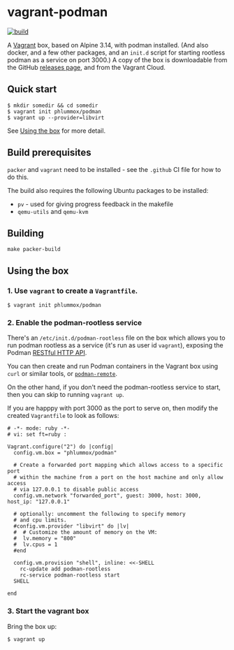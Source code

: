 # vagrant-podman

[![build](https://github.com/phlummox/vagrant-podman/actions/workflows/ci.yml/badge.svg)](https://github.com/phlummox/vagrant-podman/actions/workflows/ci.yml)

A [Vagrant][vagrant] box, based on Alpine 3.14, with
podman installed. (And also docker, and a few other packages, and an
`init.d` script for starting rootless podman as a service on port 3000.)
A copy of the box is downloadable from the GitHub [releases
page][releases], and from the Vagrant Cloud.

[vagrant]: https://www.vagrantup.com
[releases]: https://github.com/phlummox/vagrant-podman/releases 

## Quick start

```
$ mkdir somedir && cd somedir
$ vagrant init phlummox/podman
$ vagrant up --provider=libvirt
```

See [Using the box](#using-the-box) for more detail.

## Build prerequisites

`packer` and `vagrant` need to be installed - see the `.github` CI
file for how to do this.

The build also requires the following Ubuntu packages to be
installed:

- `pv` - used for giving progress feedback in the makefile
-  `qemu-utils` and `qemu-kvm`

## Building

```
make packer-build
```

## Using the box

### 1. Use `vagrant` to create a `Vagrantfile`.

```
$ vagrant init phlummox/podman
```

### 2. Enable the podman-rootless service

There's an `/etc/init.d/podman-rootless` file on the box which allows
you to run podman rootless as a service (it's run as user id `vagrant`),
exposing the Podman [RESTful HTTP API][podman-api].

You can then create and run Podman containers in the Vagrant box
using `curl` or similar tools, or [`podman-remote`][podman-remote].

[podman-api]: https://docs.podman.io/en/latest/_static/api.html
[podman-remote]: https://github.com/containers/podman/blob/main/docs/source/markdown/podman-remote.1.md

On the other hand, if you don't need the podman-rootless service to
start, then you can skip to running `vagrant up`.

If you are happpy with port 3000 as the port to serve on,
then modify the created `Vagrantfile` to look as follows:

```
# -*- mode: ruby -*-
# vi: set ft=ruby :

Vagrant.configure("2") do |config|
  config.vm.box = "phlummox/podman"

  # Create a forwarded port mapping which allows access to a specific port
  # within the machine from a port on the host machine and only allow access
  # via 127.0.0.1 to disable public access
  config.vm.network "forwarded_port", guest: 3000, host: 3000, host_ip: "127.0.0.1"

  # optionally: uncomment the following to specify memory
  # and cpu limits.
  #config.vm.provider "libvirt" do |lv|
  #  # Customize the amount of memory on the VM:
  #  lv.memory = "800"
  #  lv.cpus = 1
  #end

  config.vm.provision "shell", inline: <<-SHELL
    rc-update add podman-rootless
    rc-service podman-rootless start
  SHELL

end
```

### 3. Start the vagrant box

Bring the box up:


```
$ vagrant up
```

<!--
  vim: ts=2 sw=2 et tw=72 :
-->
